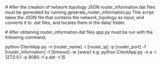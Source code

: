 # After the creation of network topology JSON
router_information.dat files must be generated by running generate_router_information.py 
This script takes the JSON file that contains the network_topology as input, and converts it to .dat files, 
and locates them in the data/ folder. 

# After obtaining router_information.dat files
app.py must be run with the following command, 

python ClientApp.py -n [router_name] -i [router_ip] -p [router_port] -f [router_information] -t [timeout] -w [www]
e.g. python ClientApp.py -n a -i 127.0.0.1 -p 8080 -f a.dat -t 15